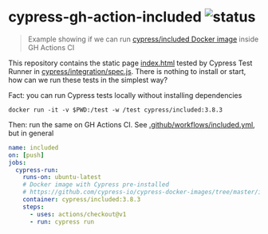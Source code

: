 # cypress-gh-action-included ![status](https://github.com/bahmutov/cypress-gh-action-included/workflows/included/badge.svg?branch=master)
> Example showing if we can run [cypress/included Docker image][1] inside GH Actions CI

This repository contains the static page [index.html](index.html) tested by Cypress Test Runner in [cypress/integration/spec.js](cypress/integration/spec.js). There is nothing to install or start, how can we run these tests in the simplest way?

Fact: you can run Cypress tests locally without installing dependencies

```shell
docker run -it -v $PWD:/test -w /test cypress/included:3.8.3
```

Then: run the same on GH Actions CI. See [.github/workflows/included.yml](.github/workflows/included.yml), but in general

```yml
name: included
on: [push]
jobs:
  cypress-run:
    runs-on: ubuntu-latest
    # Docker image with Cypress pre-installed
    # https://github.com/cypress-io/cypress-docker-images/tree/master/included
    container: cypress/included:3.8.3
    steps:
      - uses: actions/checkout@v1
      - run: cypress run
```

[1]: https://github.com/cypress-io/cypress-docker-images/tree/master/included
